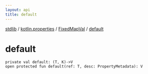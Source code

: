 ```yaml
---
layout: api
title: default
---
```

[stdlib](../../index.md) / [kotlin.properties](../index.md) / [FixedMapVal](index.md) / [default](default.md)

# default

```
private val default: (T, K)->V
open protected fun default(ref: T, desc: PropertyMetadata): V
```
